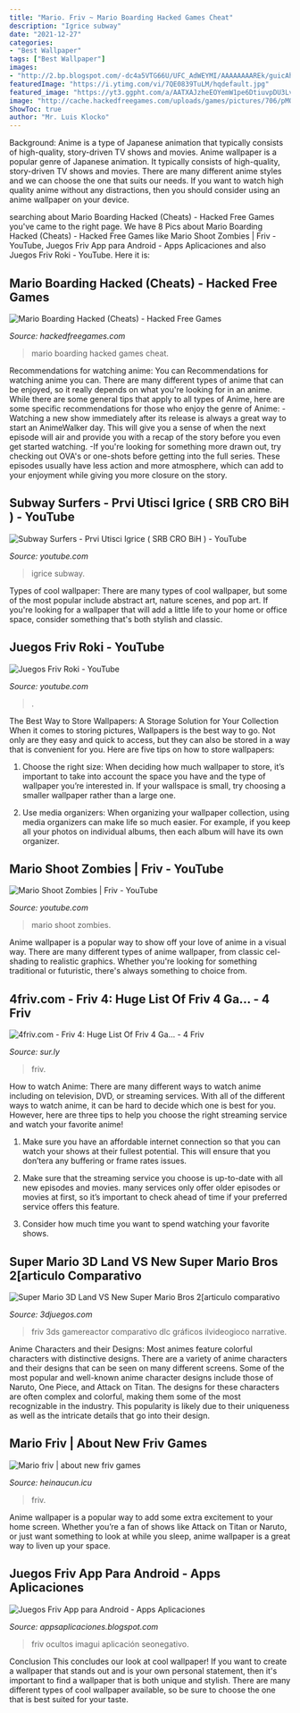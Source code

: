 ```yaml
---
title: "Mario. Friv ~ Mario Boarding Hacked Games Cheat"
description: "Igrice subway"
date: "2021-12-27"
categories:
- "Best Wallpaper"
tags: ["Best Wallpaper"]
images:
- "http://2.bp.blogspot.com/-dc4a5VTG66U/UFC_AdWEYMI/AAAAAAAAREk/guicAhehfyU/s1600/new+super+mario+bros.+2+image+4.jpg"
featuredImage: "https://i.ytimg.com/vi/7QE0839TuLM/hqdefault.jpg"
featured_image: "https://yt3.ggpht.com/a/AATXAJzheEOYemW1pe6DtiuvpDU3LvxxRb6M39dWNkSD=s900-c-k-c0xffffffff-no-rj-mo"
image: "http://cache.hackedfreegames.com/uploads/games/pictures/706/pMQUVX8PNVN8Q.jpg"
ShowToc: true
author: "Mr. Luis Klocko"
---
```



Background: Anime is a type of Japanese animation that typically consists of high-quality, story-driven TV shows and movies.
Anime wallpaper is a popular genre of Japanese animation. It typically consists of high-quality, story-driven TV shows and movies. There are many different anime styles and we can choose the one that suits our needs. If you want to watch high quality anime without any distractions, then you should consider using an anime wallpaper on your device.

	

		
searching about Mario Boarding Hacked (Cheats) - Hacked Free Games you've came to the right page. We have 8 Pics about Mario Boarding Hacked (Cheats) - Hacked Free Games like Mario Shoot Zombies | Friv - YouTube, Juegos Friv App para Android - Apps Aplicaciones and also Juegos Friv Roki - YouTube. Here it is:
		
    
## Mario Boarding Hacked (Cheats) - Hacked Free Games

<img loading=lazy src="http://cache.hackedfreegames.com/uploads/games/pictures/706/pMQUVX8PNVN8Q.jpg" onerror="this.onerror=null;this.src='https://tse1.mm.bing.net/th?id=OIP.dm-_biw-cMykBWKVDjaWfQHaFj&amp;pid=15.1';" alt="Mario Boarding Hacked (Cheats) - Hacked Free Games">

_Source: hackedfreegames.com_

>mario boarding hacked games cheat. 

	

Recommendations for watching anime: You can
Recommendations for watching anime you can. There are many different types of anime that can be enjoyed, so it really depends on what you're looking for in an anime. While there are some general tips that apply to all types of Anime, here are some specific recommendations for those who enjoy the genre of Anime: 
-Watching a new show immediately after its release is always a great way to start an AnimeWalker day. This will give you a sense of when the next episode will air and provide you with a recap of the story before you even get started watching. 
-If you're looking for something more drawn out, try checking out OVA's or one-shots before getting into the full series. These episodes usually have less action and more atmosphere, which can add to your enjoyment while giving you more closure on the story.

    
## Subway Surfers - Prvi Utisci Igrice ( SRB CRO BiH ) - YouTube

<img loading=lazy src="https://i.ytimg.com/vi/55Y5pA0JhAk/maxresdefault.jpg" onerror="this.onerror=null;this.src='https://tse2.mm.bing.net/th?id=OIP.8IBHDcOixIu_yXnQdyNYnAHaEK&amp;pid=15.1';" alt="Subway Surfers - Prvi Utisci Igrice ( SRB CRO BiH ) - YouTube">

_Source: youtube.com_

>igrice subway. 

	

Types of cool wallpaper:
There are many types of cool wallpaper, but some of the most popular include abstract art, nature scenes, and pop art. If you're looking for a wallpaper that will add a little life to your home or office space, consider something that's both stylish and classic.

    
## Juegos Friv Roki - YouTube

<img loading=lazy src="https://yt3.ggpht.com/a/AATXAJzheEOYemW1pe6DtiuvpDU3LvxxRb6M39dWNkSD=s900-c-k-c0xffffffff-no-rj-mo" onerror="this.onerror=null;this.src='https://tse2.mm.bing.net/th?id=OIP.EgwUqnjkfJcg-WkQLuW_oAHaHa&amp;pid=15.1';" alt="Juegos Friv Roki - YouTube">

_Source: youtube.com_

>. 

	

The Best Way to Store Wallpapers: A Storage Solution for Your Collection
When it comes to storing pictures, Wallpapers is the best way to go. Not only are they easy and quick to access, but they can also be stored in a way that is convenient for you. Here are five tips on how to store wallpapers:
1) Choose the right size: When deciding how much wallpaper to store, it’s important to take into account the space you have and the type of wallpaper you’re interested in. If your wallspace is small, try choosing a smaller wallpaper rather than a large one.

2) Use media organizers: When organizing your wallpaper collection, using media organizers can make life so much easier. For example, if you keep all your photos on individual albums, then each album will have its own organizer.

    
## Mario Shoot Zombies | Friv - YouTube

<img loading=lazy src="https://i.ytimg.com/vi/7QE0839TuLM/hqdefault.jpg" onerror="this.onerror=null;this.src='https://tse3.mm.bing.net/th?id=OIP.wg_GFf73Z5vujNl57ThlYgHaFj&amp;pid=15.1';" alt="Mario Shoot Zombies | Friv - YouTube">

_Source: youtube.com_

>mario shoot zombies. 

	

Anime wallpaper is a popular way to show off your love of anime in a visual way. There are many different types of anime wallpaper, from classic cel-shading to realistic graphics. Whether you're looking for something traditional or futuristic, there's always something to choice from.

    
## 4friv.com - Friv 4: Huge List Of Friv 4 Ga... - 4 Friv

<img loading=lazy src="https://img.sur.ly/thumbnails/620x343/4/4friv.com.png" onerror="this.onerror=null;this.src='https://tse3.mm.bing.net/th?id=OIP.7Kgi18qNTeRA9ywjLTfkAgHaEG&amp;pid=15.1';" alt="4friv.com - Friv 4: Huge List Of Friv 4 Ga... - 4 Friv">

_Source: sur.ly_

>friv. 

	

How to watch Anime: There are many different ways to watch anime including on television, DVD, or streaming services.
With all of the different ways to watch anime, it can be hard to decide which one is best for you. However, here are three tips to help you choose the right streaming service and watch your favorite anime!
1. Make sure you have an affordable internet connection so that you can watch your shows at their fullest potential. This will ensure that you don’tera any buffering or frame rates issues.

2. Make sure that the streaming service you choose is up-to-date with all new episodes and movies. many services only offer older episodes or movies at first, so it’s important to check ahead of time if your preferred service offers this feature.

3. Consider how much time you want to spend watching your favorite shows.

    
## Super Mario 3D Land VS New Super Mario Bros 2[articulo Comparativo

<img loading=lazy src="http://2.bp.blogspot.com/-dc4a5VTG66U/UFC_AdWEYMI/AAAAAAAAREk/guicAhehfyU/s1600/new+super+mario+bros.+2+image+4.jpg" onerror="this.onerror=null;this.src='https://tse3.mm.bing.net/th?id=OIP.LJtFPpRW8NoR4a3M8p6YnAHaEg&amp;pid=15.1';" alt="Super Mario 3D Land VS New Super Mario Bros 2[articulo comparativo">

_Source: 3djuegos.com_

>friv 3ds gamereactor comparativo dlc gráficos ilvideogioco narrative. 

	

Anime Characters and their Designs: Most animes feature colorful characters with distinctive designs.
There are a variety of anime characters and their designs that can be seen on many different screens. Some of the most popular and well-known anime character designs include those of Naruto, One Piece, and Attack on Titan. The designs for these characters are often complex and colorful, making them some of the most recognizable in the industry. This popularity is likely due to their uniqueness as well as the intricate details that go into their design.

    
## Mario Friv | About New Friv Games

<img loading=lazy src="https://heinaucun.icu/vefm/ljvBan8Q1frG4YFhD87iewHaEK.jpg" onerror="this.onerror=null;this.src='https://tse4.mm.bing.net/th?id=OIP.byHDfOvCqdBtL-1R-DwUsgAAAA&amp;pid=15.1';" alt="Mario friv | about new friv games">

_Source: heinaucun.icu_

>friv. 

	

Anime wallpaper is a popular way to add some extra excitement to your home screen. Whether you’re a fan of shows like Attack on Titan or Naruto, or just want something to look at while you sleep, anime wallpaper is a great way to liven up your space.

    
## Juegos Friv App Para Android - Apps Aplicaciones

<img loading=lazy src="http://2.bp.blogspot.com/-6pWz8OP-OgM/UqNbGaNjmCI/AAAAAAAAK4M/ZBL60K9V7jM/w1200-h630-p-k-no-nu/juegos-friv-ocultos.png" onerror="this.onerror=null;this.src='https://tse1.mm.bing.net/th?id=OIP.J7aPttk_vSjc6W_vL7GSxwHaD4&amp;pid=15.1';" alt="Juegos Friv App para Android - Apps Aplicaciones">

_Source: appsaplicaciones.blogspot.com_

>friv ocultos imagui aplicación seonegativo. 

	

Conclusion
This concludes our look at cool wallpaper! If you want to create a wallpaper that stands out and is your own personal statement, then it's important to find a wallpaper that is both unique and stylish. There are many different types of cool wallpaper available, so be sure to choose the one that is best suited for your taste.

